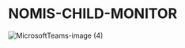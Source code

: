 # NOMIS-CHILD-MONITOR
![MicrosoftTeams-image (4)](https://github.com/NOMIS-NG/NOMIS-CHILD-MONITOR/assets/7923670/76b37ed7-8ebf-4bb0-b646-905e2ee0f3e9)
